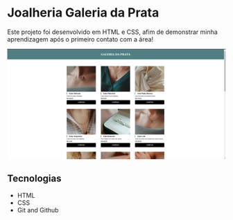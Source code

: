 # Joalheria Galeria da Prata

Este projeto foi desenvolvido em HTML e CSS, afim de demonstrar minha aprendizagem após o primeiro contato com a área!

![screenshot](img/readme.png)

## Tecnologias

- HTML
- CSS
- Git and Github
